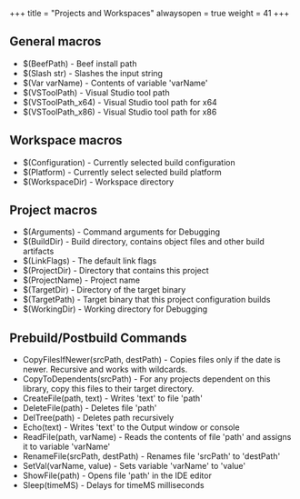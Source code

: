 +++
title = "Projects and Workspaces"
alwaysopen = true
weight = 41
+++

## General macros

- $(BeefPath) - Beef install path
- $(Slash str) - Slashes the input string
- $(Var varName) - Contents of variable 'varName'
- $(VSToolPath) - Visual Studio tool path
- $(VSToolPath_x64) - Visual Studio tool path for x64
- $(VSToolPath_x86) - Visual Studio tool path for x86

## Workspace macros

- $(Configuration) - Currently selected build configuration
- $(Platform) - Currently select selected build platform
- $(WorkspaceDir) - Workspace directory

## Project macros

- $(Arguments) - Command arguments for Debugging
- $(BuildDir) - Build directory, contains object files and other build artifacts
- $(LinkFlags) - The default link flags
- $(ProjectDir) - Directory that contains this project
- $(ProjectName) - Project name
- $(TargetDir) - Directory of the target binary
- $(TargetPath) - Target binary that this project configuration builds
- $(WorkingDir) - Working directory for Debugging

## Prebuild/Postbuild Commands
- CopyFilesIfNewer(srcPath, destPath) - Copies files only if the date is newer. Recursive and works with wildcards.
- CopyToDependents(srcPath) - For any projects dependent on this library, copy this files to their target directory.
- CreateFile(path, text) - Writes 'text' to file 'path'
- DeleteFile(path) - Deletes file 'path'
- DelTree(path) - Deletes path recursively
- Echo(text) - Writes 'text' to the Output window or console
- ReadFile(path, varName) - Reads the contents of file 'path' and assigns it to variable 'varName'
- RenameFile(srcPath, destPath) - Renames file 'srcPath' to 'destPath'
- SetVal(varName, value) - Sets variable 'varName' to 'value'
- ShowFile(path) - Opens file 'path' in the IDE editor
- Sleep(timeMS) - Delays for timeMS milliseconds